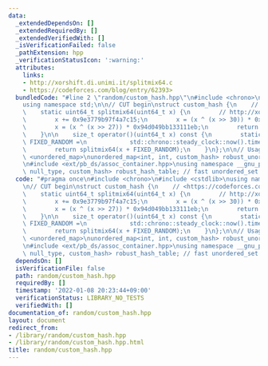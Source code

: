 ```yaml
---
data:
  _extendedDependsOn: []
  _extendedRequiredBy: []
  _extendedVerifiedWith: []
  _isVerificationFailed: false
  _pathExtension: hpp
  _verificationStatusIcon: ':warning:'
  attributes:
    links:
    - http://xorshift.di.unimi.it/splitmix64.c
    - https://codeforces.com/blog/entry/62393>
  bundledCode: "#line 2 \"random/custom_hash.hpp\"\n#include <chrono>\n#include <cstdlib>\n\
    using namespace std;\n\n// CUT begin\nstruct custom_hash {\n    // <https://codeforces.com/blog/entry/62393>\n\
    \    static uint64_t splitmix64(uint64_t x) {\n        // http://xorshift.di.unimi.it/splitmix64.c\n\
    \        x += 0x9e3779b97f4a7c15;\n        x = (x ^ (x >> 30)) * 0xbf58476d1ce4e5b9;\n\
    \        x = (x ^ (x >> 27)) * 0x94d049bb133111eb;\n        return x ^ (x >> 31);\n\
    \    }\n\n    size_t operator()(uint64_t x) const {\n        static const uint64_t\
    \ FIXED_RANDOM =\n            std::chrono::steady_clock::now().time_since_epoch().count();\n\
    \        return splitmix64(x + FIXED_RANDOM);\n    }\n};\n\n// Usage\n#include\
    \ <unordered_map>\nunordered_map<int, int, custom_hash> robust_unordered_map;\n\
    \n#include <ext/pb_ds/assoc_container.hpp>\nusing namespace __gnu_pbds;\ngp_hash_table<int,\
    \ null_type, custom_hash> robust_hash_table; // fast unordered_set / unordered_map\n"
  code: "#pragma once\n#include <chrono>\n#include <cstdlib>\nusing namespace std;\n\
    \n// CUT begin\nstruct custom_hash {\n    // <https://codeforces.com/blog/entry/62393>\n\
    \    static uint64_t splitmix64(uint64_t x) {\n        // http://xorshift.di.unimi.it/splitmix64.c\n\
    \        x += 0x9e3779b97f4a7c15;\n        x = (x ^ (x >> 30)) * 0xbf58476d1ce4e5b9;\n\
    \        x = (x ^ (x >> 27)) * 0x94d049bb133111eb;\n        return x ^ (x >> 31);\n\
    \    }\n\n    size_t operator()(uint64_t x) const {\n        static const uint64_t\
    \ FIXED_RANDOM =\n            std::chrono::steady_clock::now().time_since_epoch().count();\n\
    \        return splitmix64(x + FIXED_RANDOM);\n    }\n};\n\n// Usage\n#include\
    \ <unordered_map>\nunordered_map<int, int, custom_hash> robust_unordered_map;\n\
    \n#include <ext/pb_ds/assoc_container.hpp>\nusing namespace __gnu_pbds;\ngp_hash_table<int,\
    \ null_type, custom_hash> robust_hash_table; // fast unordered_set / unordered_map\n"
  dependsOn: []
  isVerificationFile: false
  path: random/custom_hash.hpp
  requiredBy: []
  timestamp: '2022-01-08 20:23:44+09:00'
  verificationStatus: LIBRARY_NO_TESTS
  verifiedWith: []
documentation_of: random/custom_hash.hpp
layout: document
redirect_from:
- /library/random/custom_hash.hpp
- /library/random/custom_hash.hpp.html
title: random/custom_hash.hpp
---
```

